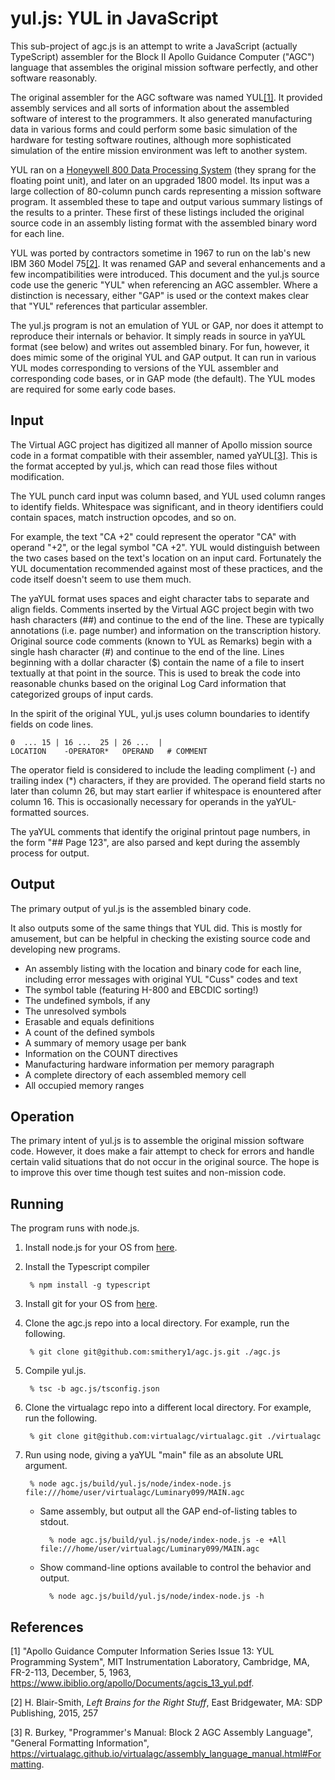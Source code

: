 # yul.js: YUL in JavaScript

This sub-project of agc.js is an attempt to write a JavaScript (actually TypeScript) assembler for the Block II Apollo Guidance Computer ("AGC") language that assembles the original mission software perfectly, and other software reasonably.

The original assembler for the AGC software was named YUL[[1]](#1). It provided assembly services and all sorts of information about the assembled software of interest to the programmers. It also generated manufacturing data in various forms and could perform some basic simulation of the hardware for testing software routines, although more sophisticated simulation of the entire mission environment was left to another system.

YUL ran on a [Honeywell 800 Data Processing System](https://en.wikipedia.org/wiki/Honeywell_800) (they sprang for the floating point unit), and later on an upgraded 1800 model. Its input was a large collection of 80-column punch cards representing a mission software program. It assembled these to tape and output various summary listings of the results to a printer. These first of these listings included the original source code in an assembly listing format with the assembled binary word for each line.

YUL was ported by contractors sometime in 1967 to run on the lab's new IBM 360 Model 75[[2]](#2). It was renamed GAP and several enhancements and a few incompatibilities were introduced. This document and the yul.js source code use the generic "YUL" when referencing an AGC assembler. Where a distinction is necessary, either "GAP" is used or the context makes clear that "YUL" references that particular assembler.

The yul.js program is not an emulation of YUL or GAP, nor does it attempt to reproduce their internals or behavior. It simply reads in source in yaYUL format (see below) and writes out assembled binary. For fun, however, it does mimic some of the original YUL and GAP output. It can run in various YUL modes corresponding to versions of the YUL assembler and corresponding code bases, or in GAP mode (the default). The YUL modes are required for some early code bases.

## Input

The Virtual AGC project has digitized all manner of Apollo mission source code in a format compatible with their assembler, named yaYUL[[3]](#3). This is the format accepted by yul.js, which can read those files without modification.

The YUL punch card input was column based, and YUL used column ranges to identify fields. Whitespace was significant, and in theory identifiers could contain spaces, match instruction opcodes, and so on.

For example, the text "CA +2" could represent the operator "CA" with operand "+2", or the legal symbol "CA +2". YUL would distinguish between the two cases based on the text's location on an input card. Fortunately the YUL documentation recommended against most of these practices, and the code itself doesn't seem to use them much.

The yaYUL format uses spaces and eight character tabs to separate and align fields. Comments inserted by the Virtual AGC project begin with two hash characters (##) and continue to the end of the line. These are typically annotations (i.e. page number) and information on the transcription history. Original source code comments (known to YUL as Remarks) begin with a single hash character (#) and continue to the end of the line. Lines beginning with a dollar character ($) contain the name of a file to insert textually at that point in the source. This is used to break the code into reasonable chunks based on the original Log Card information that categorized groups of input cards.

In the spirit of the original YUL, yul.js uses column boundaries to identify fields on code lines.

    0  ... 15 | 16 ...  25 | 26 ...  |
    LOCATION    -OPERATOR*   OPERAND   # COMMENT

The operator field is considered to include the leading compliment (-) and trailing index (\*) characters, if they are provided. The operand field starts no later than column 26, but may start earlier if whitespace is enountered after column 16. This is occasionally necessary for operands in the yaYUL-formatted sources.

The yaYUL comments that identify the original printout page numbers, in the form "## Page 123", are also parsed and kept during the assembly process for output.

## Output

The primary output of yul.js is the assembled binary code.

It also outputs some of the same things that YUL did. This is mostly for amusement, but can be helpful in checking the existing source code and developing new programs.
- An assembly listing with the location and binary code for each line, including error messages with original YUL "Cuss" codes and text
- The symbol table (featuring H-800 and EBCDIC sorting!)
- The undefined symbols, if any
- The unresolved symbols
- Erasable and equals definitions
- A count of the defined symbols
- A summary of memory usage per bank
- Information on the COUNT directives
- Manufacturing hardware information per memory paragraph
- A complete directory of each assembled memory cell
- All occupied memory ranges

## Operation

The primary intent of yul.js is to assemble the original mission software code. However, it does make a fair attempt to check for errors and handle certain valid situations that do not occur in the original source. The hope is to improve this over time though test suites and non-mission code.

## Running

The program runs with node.js.

1. Install node.js for your OS from [here](https://nodejs.org/en/download/).
1. Install the Typescript compiler

        % npm install -g typescript

1. Install git for your OS from [here](https://git-scm.com/downloads).
1. Clone the agc.js repo into a local directory. For example, run the following.

        % git clone git@github.com:smithery1/agc.js.git ./agc.js

1. Compile yul.js.

        % tsc -b agc.js/tsconfig.json

1. Clone the virtualagc repo into a different local directory. For example, run the following.

        % git clone git@github.com:virtualagc/virtualagc.git ./virtualagc

1. Run using node, giving a yaYUL "main" file as an absolute URL argument.

        % node agc.js/build/yul.js/node/index-node.js file:///home/user/virtualagc/Luminary099/MAIN.agc

    - Same assembly, but output all the GAP end-of-listing tables to stdout.

            % node agc.js/build/yul.js/node/index-node.js -e +All file:///home/user/virtualagc/Luminary099/MAIN.agc

    - Show command-line options available to control the behavior and output.

            % node agc.js/build/yul.js/node/index-node.js -h

## References
<a id="1">[1]</a> "Apollo Guidance Computer Information Series Issue 13: YUL Programming System", MIT Instrumentation Laboratory, Cambridge, MA, FR-2-113, December, 5, 1963, https://www.ibiblio.org/apollo/Documents/agcis_13_yul.pdf.

<a id="2">[2]</a> H. Blair-Smith, *Left Brains for the Right Stuff*, East Bridgewater, MA: SDP Publishing, 2015, 257

<a id="3">[3]</a> R. Burkey, "Programmer's Manual: Block 2 AGC Assembly Language", "General Formatting Information", https://virtualagc.github.io/virtualagc/assembly_language_manual.html#Formatting.

